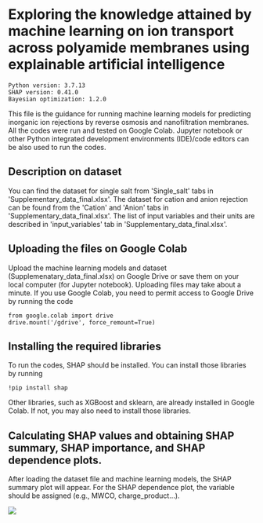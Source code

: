 # Exploring the knowledge attained by machine learning on ion transport across polyamide membranes using explainable artificial intelligence

```
Python version: 3.7.13 
SHAP version: 0.41.0
Bayesian optimization: 1.2.0
```

This file is the guidance for running machine learning models for predicting inorganic ion rejections by reverse osmosis and nanofiltration membranes. All the codes were run and tested on Google Colab. Jupyter notebook or other Python integrated development environments (IDE)/code editors can be also used to run the codes.

## Description on dataset
You can find the dataset for single salt from 'Single_salt' tabs in 'Supplementary_data_final.xlsx'. The dataset for cation and anion rejection can be found from the 'Cation' and 'Anion' tabs in 'Supplementary_data_final.xlsx'. The list of input variables and their units are described in 'input_variables' tab in 'Supplementary_data_final.xlsx'.

## Uploading the files on Google Colab
Upload the machine learning models and dataset (Supplemenatary_data_final.xlsx) on Google Drive or save them on your local computer (for Jupyter notebook). Uploading files may take about a minute. If you use Google Colab, you need to permit access to Google Drive by running the code

```
from google.colab import drive
drive.mount('/gdrive', force_remount=True)
```

## Installing the required libraries
To run the codes, SHAP should be installed. You can install those libraries by running 

```
!pip install shap
```

Other libraries, such as XGBoost and sklearn, are already installed in Google Colab. If not, you may also need to install those libraries.

## Calculating SHAP values and obtaining SHAP summary, SHAP importance, and SHAP dependence plots.
After loading the dataset file and machine learning models, the SHAP summary plot will appear. For the SHAP dependence plot, the variable should be assigned (e.g., MWCO, charge_product...).


<img src="https://t.bkit.co/w_63d449ee8bbeb.gif" />
